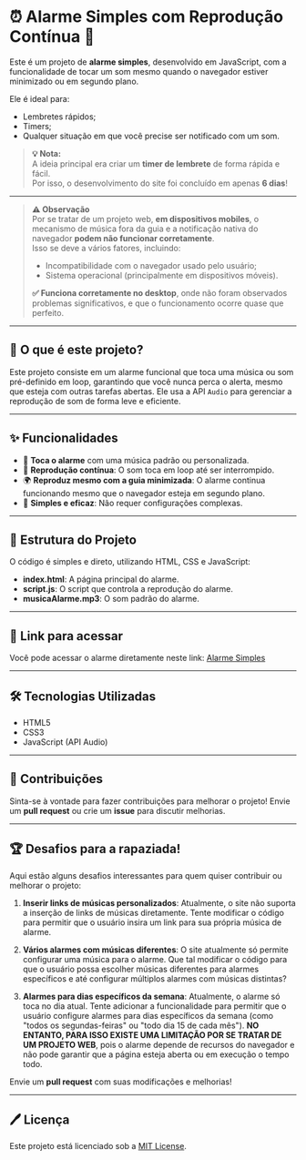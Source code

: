 # ⏰ Alarme Simples com Reprodução Contínua 🎵

Este é um projeto de **alarme simples**, desenvolvido em JavaScript, com a funcionalidade de tocar um som mesmo quando o navegador estiver minimizado ou em segundo plano.  

Ele é ideal para:  
- Lembretes rápidos;  
- Timers;  
- Qualquer situação em que você precise ser notificado com um som.  

> **💡 Nota:**  
> A ideia principal era criar um **timer de lembrete** de forma rápida e fácil.  
> Por isso, o desenvolvimento do site foi concluído em apenas **6 dias**!

---
> **⚠️ Observação**  
> Por se tratar de um projeto web, **em dispositivos mobiles**, o mecanismo de música fora da guia e a notificação nativa do navegador **podem não funcionar corretamente**.  
> Isso se deve a vários fatores, incluindo:  
> - Incompatibilidade com o navegador usado pelo usuário;  
> - Sistema operacional (principalmente em dispositivos móveis).  
>
> **✅ Funciona corretamente no desktop**, onde não foram observados problemas significativos, e que o funcionamento ocorre quase que perfeito.


---

## 📝 O que é este projeto?

Este projeto consiste em um alarme funcional que toca uma música ou som pré-definido em loop, garantindo que você nunca perca o alerta, mesmo que esteja com outras tarefas abertas. Ele usa a API `Audio` para gerenciar a reprodução de som de forma leve e eficiente.

---

## ✨ Funcionalidades

- 🔔 **Toca o alarme** com uma música padrão ou personalizada.
- 🎵 **Reprodução contínua**: O som toca em loop até ser interrompido.
- 🌍 **Reproduz mesmo com a guia minimizada**: O alarme continua funcionando mesmo que o navegador esteja em segundo plano.
- 📱 **Simples e eficaz**: Não requer configurações complexas.

---

## 📂 Estrutura do Projeto

O código é simples e direto, utilizando HTML, CSS e JavaScript:

- **index.html**: A página principal do alarme.
- **script.js**: O script que controla a reprodução do alarme.
- **musicaAlarme.mp3**: O som padrão do alarme.

---

## 📌 Link para acessar

Você pode acessar o alarme diretamente neste link: [Alarme Simples](https://telmopersch123.github.io/Alarme-Simples/)

---

## 🛠️ Tecnologias Utilizadas

- HTML5
- CSS3
- JavaScript (API Audio)

---

## 💬 Contribuições

Sinta-se à vontade para fazer contribuições para melhorar o projeto! Envie um **pull request** ou crie um **issue** para discutir melhorias.

---

## 🏆 Desafios para a rapaziada!

Aqui estão alguns desafios interessantes para quem quiser contribuir ou melhorar o projeto:

1. **Inserir links de músicas personalizados**: Atualmente, o site não suporta a inserção de links de músicas diretamente. Tente modificar o código para permitir que o usuário insira um link para sua própria música de alarme.
   
2. **Vários alarmes com músicas diferentes**: O site atualmente só permite configurar uma música para o alarme. Que tal modificar o código para que o usuário possa escolher músicas diferentes para alarmes específicos e até configurar múltiplos alarmes com músicas distintas?

3. **Alarmes para dias específicos da semana**: Atualmente, o alarme só toca no dia atual. Tente adicionar a funcionalidade para permitir que o usuário configure alarmes para dias específicos da semana (como "todos os segundas-feiras" ou "todo dia 15 de cada mês"). **NO ENTANTO, PARA ISSO EXISTE UMA LIMITAÇÃO POR SE TRATAR DE UM PROJETO WEB**, pois o alarme depende de recursos do navegador e não pode garantir que a página esteja aberta ou em execução o tempo todo. 

Envie um **pull request** com suas modificações e melhorias!

---

## 🖊️ Licença

Este projeto está licenciado sob a [MIT License](LICENSE).
